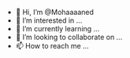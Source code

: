 - 👋 Hi, I’m @Mohaaaaned
- 👀 I’m interested in ...
- 🌱 I’m currently learning ...
- 💞️ I’m looking to collaborate on ...
- 📫 How to reach me ...

<!---
Mohaaaaned/Mohaaaaned is a ✨ special ✨ repository because its `README.md` (this file) appears on your GitHub profile.
You can click the Preview link to take a look at your changes.
--->
